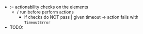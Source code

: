 * := actionability checks on the elements
  * / run before perform actions
    * if checks do NOT pass | given timeout -> action fails with `TimeoutError`
* TODO:
